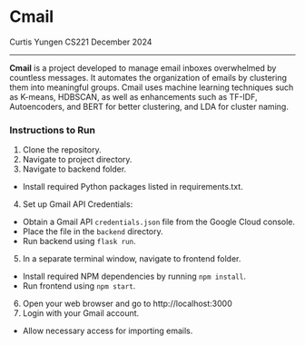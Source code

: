 # Cmail

Curtis Yungen
CS221
December 2024

---

**Cmail** is a project developed to manage email inboxes overwhelmed by countless messages. It automates the organization of emails by clustering them into meaningful groups. Cmail uses machine learning techniques such as K-means, HDBSCAN, as well as enhancements such as TF-IDF, Autoencoders, and BERT for better clustering, and LDA for cluster naming.

### **Instructions to Run**

1. Clone the repository.
2. Navigate to project directory.
3. Navigate to backend folder.

-   Install required Python packages listed in requirements.txt.

4. Set up Gmail API Credentials:

-   Obtain a Gmail API `credentials.json` file from the Google Cloud console.
-   Place the file in the `backend` directory.
-   Run backend using `flask run`.

5. In a separate terminal window, navigate to frontend folder.

-   Install required NPM dependencies by running `npm install`.
-   Run frontend using `npm start`.

6. Open your web browser and go to http://localhost:3000
7. Login with your Gmail account.

-   Allow necessary access for importing emails.
